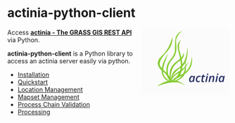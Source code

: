 # actinia-python-client
<!-- ![actinia logo](actinia_logo.png =500x500) -->
<img src="img/actinia_logo.svg" width="200" align="right">


Access [**actinia - The GRASS GIS REST API**](https://actinia.mundialis.de/) via Python.

**actinia-python-client** is a Python library to access an actinia server easily via python.

* [Installation](installation.md)
* [Quickstart](quickstart.md)
* [Location Management](04_location_management.md)
* [Mapset Management](05_mapset_managment.md)
* [Process Chain Validation](06_process_chain_validation.md)
* [Processing](07_processing.md)
